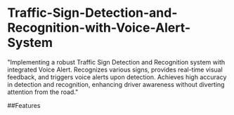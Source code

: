 # Traffic-Sign-Detection-and-Recognition-with-Voice-Alert-System
"Implementing a robust Traffic Sign Detection and Recognition system with integrated Voice Alert. Recognizes various signs, provides real-time visual feedback, and triggers voice alerts upon detection. Achieves high accuracy in detection and recognition, enhancing driver awareness without diverting attention from the road."

##Features
